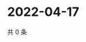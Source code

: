 # 2022-04-17

共 0 条

<!-- BEGIN WEIBO -->
<!-- 最后更新时间 Sun Apr 17 2022 12:01:59 GMT+0800 (China Standard Time) -->

<!-- END WEIBO -->
